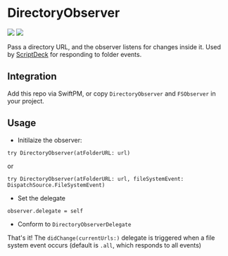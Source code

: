 # DirectoryObserver
<a href="https://raw.githubusercontent.com/ravitripathi/DirectoryObserver/master/LICENSE"><img src="https://img.shields.io/github/license/ravitripathi/DirectoryObserver"></a>
<a href="https://swift.org/package-manager/"><img src="https://img.shields.io/badge/SPM-Supported-blue?style=flat"></a>


Pass a directory URL, and the observer listens for changes inside it. Used by [ScriptDeck](https://github.com/ravitripathi/ScriptDeck) for responding to folder events.

## Integration 

Add this repo via SwiftPM, or copy `DirectoryObserver` and `FSObserver` in your project.

## Usage

- Initilaize the observer:

`try DirectoryObserver(atFolderURL: url)` 

or

`try DirectoryObserver(atFolderURL: url, fileSystemEvent: DispatchSource.FileSystemEvent)`

-  Set the delegate

`observer.delegate = self`

- Conform to `DirectoryObserverDelegate`

That's it! The `didChange(currentUrls:)` delegate is triggered when a file system event occurs (default is `.all`, which responds to all events)
